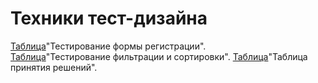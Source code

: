 # Техники тест-дизайна
[Таблица](https://docs.google.com/spreadsheets/d/1HpMVoF86MntIRQhyDDmi2Edd5m30KnGRciOox177QdM/edit?usp=sharing)"Тестирование формы регистрации".  
[Таблица](https://docs.google.com/spreadsheets/d/1-xxqmlk9mo3RD_lrzf0HIam9mYMBoxZlCKX_n1A6QU8/edit?usp=sharing)"Тестирование фильтрации и сортировки". 
[Таблица](https://docs.google.com/spreadsheets/d/1slnd91wj1RCj1Ex2FC2zxKCw7e8Erotq43qgoFZnies/edit?usp=sharing)"Таблица принятия решений".
